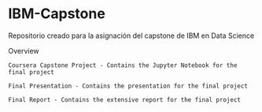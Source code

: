 # IBM-Capstone
Repositorio creado para la asignación del capstone de IBM en Data Science

Overview

    Coursera Capstone Project - Contains the Jupyter Notebook for the final project

    Final Presentation - Contains the presentation for the final project

    Final Report - Contains the extensive report for the final project
